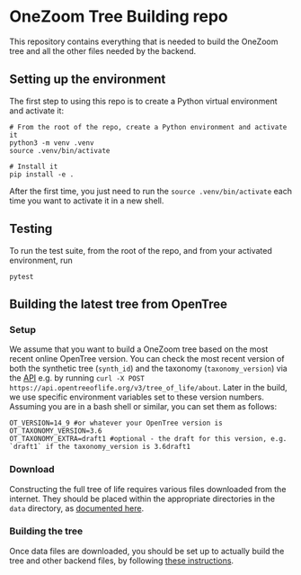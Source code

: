 # OneZoom Tree Building repo

This repository contains everything that is needed to build the OneZoom tree and all the other files needed by the backend.

## Setting up the environment

The first step to using this repo is to create a Python virtual environment and activate it:

    # From the root of the repo, create a Python environment and activate it
    python3 -m venv .venv
    source .venv/bin/activate

    # Install it
    pip install -e .

After the first time, you just need to run the `source .venv/bin/activate` each time you want to activate it in a new shell.

## Testing

To run the test suite, from the root of the repo, and from your activated environment, run

    pytest

## Building the latest tree from OpenTree

### Setup

We assume that you want to build a OneZoom tree based on the most recent online OpenTree version.
You can check the most recent version of both the synthetic tree (`synth_id`) and the taxonomy (`taxonomy_version`) via the
[API](https://github.com/OpenTreeOfLife/germinator/wiki/Open-Tree-of-Life-Web-APIs) e.g. by running `curl -X POST https://api.opentreeoflife.org/v3/tree_of_life/about`. Later in the build, we use specific environment variables set to these version numbers. Assuming you are in a bash shell or similar, you can set them as follows:

```
OT_VERSION=14_9 #or whatever your OpenTree version is
OT_TAXONOMY_VERSION=3.6
OT_TAXONOMY_EXTRA=draft1 #optional - the draft for this version, e.g. `draft1` if the taxonomy_version is 3.6draft1
```

### Download

Constructing the full tree of life requires various files downloaded from the internet. They should be placed within the appropriate directories in the `data` directory, as [documented here](data/README.markdown).

### Building the tree

Once data files are downloaded, you should be set up to actually build the tree and other backend files, by following [these instructions](oz_tree_build/README.markdown).
